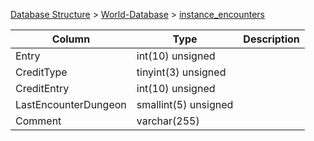 [Database Structure](Database-Structure) > [World-Database](World-Database) > [instance_encounters](instance_encounters)

Column | Type | Description
--- | --- | ---
Entry | int(10) unsigned | 
CreditType | tinyint(3) unsigned | 
CreditEntry | int(10) unsigned | 
LastEncounterDungeon | smallint(5) unsigned | 
Comment | varchar(255) | 
